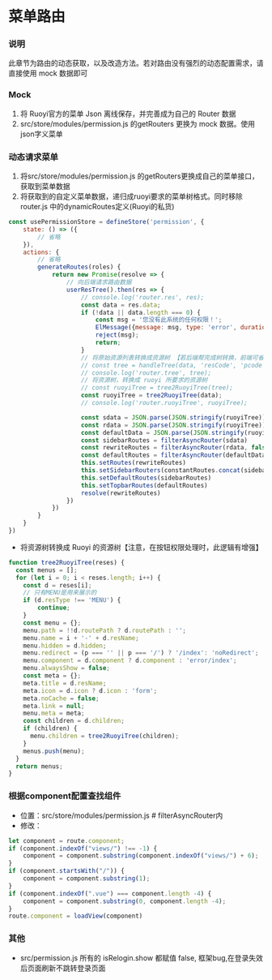# 菜单路由

### 说明

此章节为路由的动态获取，以及改造方法。若对路由没有强烈的动态配置需求，请直接使用 mock 数据即可

### Mock
1. 将 Ruoyi官方的菜单 Json 离线保存，并完善成为自己的 Router 数据
2. src/store/modules/permission.js 的getRouters 更换为 mock 数据。使用json字义菜单

### 动态请求菜单
1. 将src/store/modules/permission.js 的getRouters更换成自己的菜单接口，获取到菜单数据
2. 将获取到的自定义菜单数据，递归成ruoyi要求的菜单树格式。同时移除 router.js 中的dynamicRoutes定义(Ruoyi的私货)
```javascript
const usePermissionStore = defineStore('permission', {
    state: () => ({
        // 省略
    }),
    actions: {
        // 省略
        generateRoutes(roles) {
            return new Promise(resolve => {
                // 向后端请求路由数据
                userResTree().then(res => {
                    // console.log('router.res', res);
                    const data = res.data;
                    if (!data || data.length === 0) {
                        const msg = '您没有此系统的任何权限！';
                        ElMessage({message: msg, type: 'error', duration: 5 * 1000})
                        reject(msg);
                        return;
                    }
                    // 将原始资源列表转换成资源树 【若后端帮完成树转换，前端可省】
                    // const tree = handleTree(data, 'resCode', 'pcode');
                    // console.log('router.tree', tree);
                    // 将资源树，转换成 ruoyi 所要求的资源树
                    // const ruoyiTree = tree2RuoyiTree(tree);
                    const ruoyiTree = tree2RuoyiTree(data);
                    // console.log('router.ruoyiTree', ruoyiTree);

                    const sdata = JSON.parse(JSON.stringify(ruoyiTree))
                    const rdata = JSON.parse(JSON.stringify(ruoyiTree))
                    const defaultData = JSON.parse(JSON.stringify(ruoyiTree))
                    const sidebarRoutes = filterAsyncRouter(sdata)
                    const rewriteRoutes = filterAsyncRouter(rdata, false, true)
                    const defaultRoutes = filterAsyncRouter(defaultData)
                    this.setRoutes(rewriteRoutes)
                    this.setSidebarRouters(constantRoutes.concat(sidebarRoutes))
                    this.setDefaultRoutes(sidebarRoutes)
                    this.setTopbarRoutes(defaultRoutes)
                    resolve(rewriteRoutes)
                })
            })
        }
    }
})

```
- 将资源树转换成 Ruoyi 的资源树【注意，在按钮权限处理时，此逻辑有增强】
```javascript
function tree2RuoyiTree(reses) {
  const menus = [];
  for (let i = 0; i < reses.length; i++) {
    const d = reses[i];
    // 只有MENU是用来展示的
    if (d.resType !== 'MENU') {
        continue;
    }
    const menu = {};
    menu.path = !!d.routePath ? d.routePath : '';
    menu.name = i + '-' + d.resName;
    menu.hidden = d.hidden;
    menu.redirect = (p === '' || p === '/') ? '/index': 'noRedirect';
    menu.component = d.component ? d.component : 'error/index';
    menu.alwaysShow = false;
    const meta = {};
    meta.title = d.resName;
    meta.icon = d.icon ? d.icon : 'form';
    meta.noCache = false;
    meta.link = null;
    menu.meta = meta;
    const children = d.children;
    if (children) {
      menu.children = tree2RuoyiTree(children);
    }
    menus.push(menu);
  }
  return menus;
}
```


### 根据component配置查找组件
- 位置：src/store/modules/permission.js # filterAsyncRouter内
- 修改：
```javascript
let component = route.component;
if (component.indexOf("views/") !== -1) {
    component = component.substring(component.indexOf("views/") + 6);
}
if (component.startsWith("/")) {
    component = component.substring(1);
}
if (component.indexOf(".vue") === component.length -4) {
    component = component.substring(0, component.length -4);
}
route.component = loadView(component)
```

### 其他

- src/permission.js 所有的 isRelogin.show 都赋值 false, 框架bug,在登录失效后页面刷新不跳转登录页面

